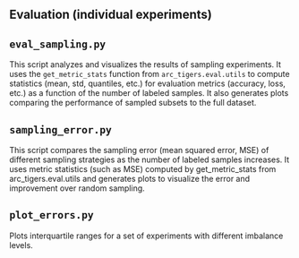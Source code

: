 ## Evaluation (individual experiments)

## `eval_sampling.py`

This script analyzes and visualizes the results of sampling experiments. It uses the `get_metric_stats` function from `arc_tigers.eval.utils` to compute statistics (mean, std, quantiles, etc.) for evaluation metrics (accuracy, loss, etc.) as a function of the number of labeled samples. It also generates plots comparing the performance of sampled subsets to the full dataset.


## `sampling_error.py`

This script compares the sampling error (mean squared error, MSE) of different sampling strategies as the number of labeled samples increases. It uses metric statistics (such as MSE) computed by get_metric_stats from arc_tigers.eval.utils and generates plots to visualize the error and improvement over random sampling.


## `plot_errors.py`

Plots interquartile ranges for a set of experiments with different imbalance levels.

